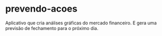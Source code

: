 # prevendo-acoes
Aplicativo que cria análises gráficas do mercado financeiro. E gera uma previsão de fechamento para o próximo dia.
